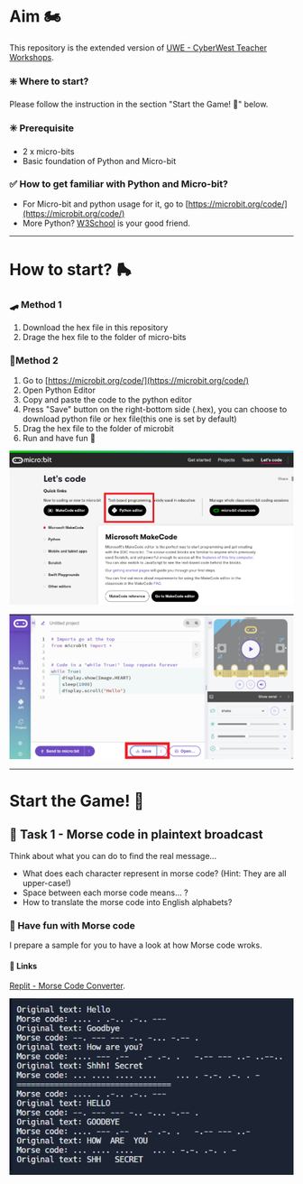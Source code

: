 # Aim 🏍️
This repository is the extended version of [UWE - CyberWest Teacher Workshops](https://github.com/uwe-cyber/teachersworkshop2024).

### ❇️ Where to start?
Please follow the instruction in the section "Start the Game! 🤖" below.

###  ✳️ Prerequisite
- 2 x micro-bits
- Basic foundation of Python and Micro-bit

### ✅ How to get familiar with Python and Micro-bit?
- For Micro-bit and python usage for it, go to [https://microbit.org/code/](https://microbit.org/code/)
- More Python? [W3School](https://www.w3schools.com/python/default.asp) is your good friend.

---

# How to start? 🛼 

### 🛹 Method 1
1. Download the hex file in this repository
2. Drage the hex file to the folder of micro-bits

### 🛴Method 2
1. Go to [https://microbit.org/code/](https://microbit.org/code/)
2. Open Python Editor
3. Copy and paste the code to the python editor
4. Press "Save" button on the right-bottom side (.hex), you can choose to download python file or hex file(this one is set by default)
5. Drag the hex file to the folder of microbit
6. Run and have fun 🤞

![python editor](./images/01-python-editor.png)

![Save file](./images/03-save-file.png)

---
# Start the Game! 🤖
## 🏀 Task 1 - Morse code in plaintext broadcast

Think about what you can do to find the real message...
- What does each character represent in morse code? (Hint: They are all upper-case!)
- Space between each morse code means... ?
- How to translate the morse code into English alphabets?

### 🍧 Have fun with Morse code
I prepare a sample for you to have a look at how Morse code wroks.
#### 🔗 Links
[Replit - Morse Code Converter](https://replit.com/@iceueb/morse-code?v=1).

![Morse Code Converter](./images/02-Morse-Code-Converter.png)